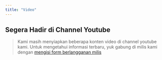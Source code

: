 ```yaml
---
title: "Video"
---
```


## Segera Hadir di Channel Youtube

> Kami masih menyiapkan beberapa konten video di channel youtube kami. Untuk mengetahui informasi terbaru, yuk gabung di milis kami dengan [mengisi form berlangganan milis](https://mailchi.mp/57aa88af0d0f/inacode-indonesia)